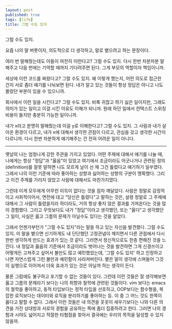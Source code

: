 ```yaml
---
layout: post
published: true
tags: [life]
title: 그럴 수도 있지
---
```


그럴 수도 있지.

요즘 나의 말 버릇이자, 의도적으로 더 생각하고, 말로 뱉으려고 하는 문장이다.

여러 번 말해줬는데도 아들이 여전히 이런다고? 그럴 수도 있지. 다시 한번 차분차분 말해주고 다음 번에는 기억할 때까지 기다려주면 된다. 그게 부모의 역할이자 책임이니까.

세상에 이런 코드를 짜왔다고? 그럴 수도 있지. 왜 이렇게 짰는지, 어떤 의도로 접근한 건지 서로 좀더 얘기를 나눠보면 된다. 내가 알고 있는 것들이 항상 정답은 아니고 나도 몰랐던 부분이 있을 수 있으니까.

회사에서 이런 일을 시킨다고? 그럴 수도 있지. 비록 귀찮고 하기 싫은 일이지만, 그래도 의미가 있는 일이고 이걸 시킨 이유도 이해가 되니까. 원래 하던 일에서 컨텍스트 스위칭 비용이 들지만 충분히 가능한 일이니까.

내가 x라고 분명히 말해줬는데 이걸 y로 이해한다고? 그럴 수도 있지. 그 사람과 내가 살아온 환경이 다르고, 내가 x에 대해서 생각한 관점이 다르고, 관심을 갖고 생각한 시간이 다르니까. 다시 한번 차분하게 얘기해주는 건 전혀 어려운 일이 아니다.

---

옛날의 나는 엄청나게 강한 주관을 가지고 있었다. 어떤 주제에 대해서 얘기를 나눌 때, 나에게는 항상 "정답"과 "옳음"이 있었고 여기에서 조금이라도 어긋나거나 관련된 정의(definition)를 잘못 말하면 나도 모르게 날이 선 채 그건 틀렸다고 얘기하기 일쑤였다. 그래서 나의 이런 기준에 따라 좋아하는 성향과 싫어하는 성향의 구분이 명확했다. 그리고 이건 주제를 가리지 않았고 사람에 대해서도 마찬가지였다.

그런데 이게 모두에게 아무런 이득이 없다는 것을 점차 깨달았다. 사람은 정말로 감정적이고 사회적이어서, 면전에 대고 "당신은 틀렸다"고 말하는 것은, 설령 정말로 그 주제에 대해서 그 사람이 틀렸을지라 하더라도, 거의 항상 좋지 않은 결과를 가져온다는 것을 많이 경험했다. 그리고 무엇보다도 내가 "정답"이라고 생각했던, 또는 "옳다"고 생각했던 그 일이, 사실은 옳고 그름의 문제가 아닐수도 있다는 것을 알았다.

그래서 언젠가부턴가 "그럴 수도 있지"라는 말을 하고 있는 자신을 발견했다. 그럴 수도 있지. 이 말을 뱉으면 신기하게도 내 단단했던 고정관념이 깨지면서 다른 관점에서 다시 한번 생각하게 만드는 효과가 있는 것 같다. 그러면서 정신적으로도 한층 편해진 것을 느낀다. 내 정답과 옳음의 기준에서 조금이라도 벗어나는 것을 발견하면 그게 신경쓰이고 어떻게든 고쳐주고 싶어서 불만도 많고 예민했었는데, '그럴 수도 있지' 하고 인정하고 나면 자연스럽게 그런 불만과 예민함이 사라져버린다. 뱉은 말이 생각에 스며들어 그것이 실행으로 이어져서 더욱 효과가 있는 것은 아닐까 하는 생각이 든다.

물론 그럼에도 불구하고 포기할 수 없는 것들이 있다. 그런데 이런 것들은 잘 생각해보면 옳고 그름의 문제라기 보다는 나의 취향과 철학에 관련된 것들이다. vim 보다는 emacs의 철학을 좋아하고, 동적 타입보다는 정적 타입을 선호하고, OOP보다는 함수형을, 복잡한 로직보다는 데이터와 로직을 분리하기를 좋아하는 등. 이 중 그 어느 것도 한쪽이 옳다고 말할 수 없다. 그래서 이런 것들은 내 의견을 꼿꼿이 세우기보다는 나와 다른 의견을 가진 상대방과 서로의 경험을 공유하는 쪽에 좀더 집중하려고 한다. 그러면 나의 경험과 시야도 넓어지고 적절한 타협점을 찾아서 결국에는 우리의 목적을 달성할 수 있지 않을까.
